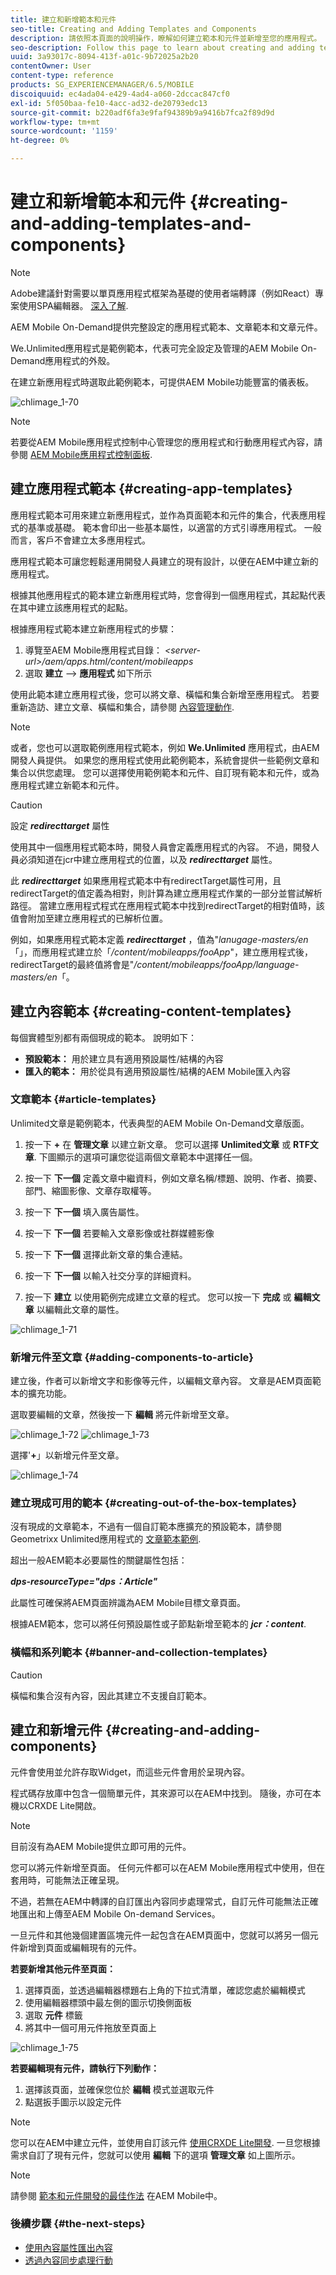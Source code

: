 ```yaml
---
title: 建立和新增範本和元件
seo-title: Creating and Adding Templates and Components
description: 請依照本頁面的說明操作，瞭解如何建立範本和元件並新增至您的應用程式。 頁面會使用Geometrixx Unlimited應用程式作為包含範例應用程式範本和頁面範本的應用程式。
seo-description: Follow this page to learn about creating and adding templates and components to your app. The page uses Geometrixx Unlimited App as the app that contains a sample app template and page templates.
uuid: 3a93017c-8094-413f-a01c-9b72025a2b20
contentOwner: User
content-type: reference
products: SG_EXPERIENCEMANAGER/6.5/MOBILE
discoiquuid: ec4ada04-e429-4ad4-a060-2dccac847cf0
exl-id: 5f050baa-fe10-4acc-ad32-de20793edc13
source-git-commit: b220adf6fa3e9faf94389b9a9416b7fca2f89d9d
workflow-type: tm+mt
source-wordcount: '1159'
ht-degree: 0%

---
```


# 建立和新增範本和元件 {#creating-and-adding-templates-and-components}

>[!NOTE]
>
>Adobe建議針對需要以單頁應用程式框架為基礎的使用者端轉譯（例如React）專案使用SPA編輯器。 [深入了解](/help/sites-developing/spa-overview.md).

AEM Mobile On-Demand提供完整設定的應用程式範本、文章範本和文章元件。

We.Unlimited應用程式是範例範本，代表可完全設定及管理的AEM Mobile On-Demand應用程式的外殼。

在建立新應用程式時選取此範例範本，可提供AEM Mobile功能豐富的儀表板。

![chlimage_1-70](assets/chlimage_1-70.png)

>[!NOTE]
>
>若要從AEM Mobile應用程式控制中心管理您的應用程式和行動應用程式內容，請參閱 [AEM Mobile應用程式控制面板](/help/mobile/mobile-apps-ondemand-application-dashboard.md).

## 建立應用程式範本 {#creating-app-templates}

應用程式範本可用來建立新應用程式，並作為頁面範本和元件的集合，代表應用程式的基準或基礎。 範本會印出一些基本屬性，以適當的方式引導應用程式。 一般而言，客戶不會建立太多應用程式。

應用程式範本可讓您輕鬆運用開發人員建立的現有設計，以便在AEM中建立新的應用程式。

根據其他應用程式的範本建立新應用程式時，您會得到一個應用程式，其起點代表在其中建立該應用程式的起點。

根據應用程式範本建立新應用程式的步驟：

1. 導覽至AEM Mobile應用程式目錄： *&lt;server-url>/aem/apps.html/content/mobileapps*
1. 選取 **建立** —> **應用程式** 如下所示

使用此範本建立應用程式後，您可以將文章、橫幅和集合新增至應用程式。 若要重新造訪、建立文章、橫幅和集合，請參閱 [內容管理動作](/help/mobile/mobile-apps-ondemand-manage-content-ondemand.md).

>[!NOTE]
>
>或者，您也可以選取範例應用程式範本，例如 **We.Unlimited** 應用程式，由AEM開發人員提供。 如果您的應用程式使用此範例範本，系統會提供一些範例文章和集合以供您處理。 您可以選擇使用範例範本和元件、自訂現有範本和元件，或為應用程式建立新範本和元件。

>[!CAUTION]
>
>設定 ***redirecttarget*** 屬性
>
>使用其中一個應用程式範本時，開發人員會定義應用程式的內容。 不過，開發人員必須知道在jcr中建立應用程式的位置，以及 ***redirecttarget*** 屬性。
>
>此 ***redirecttarget*** 如果應用程式範本中有redirectTarget屬性可用，且redirectTarget的值定義為相對，則計算為建立應用程式作業的一部分並嘗試解析路徑。 當建立應用程式程式在應用程式範本中找到redirectTarget的相對值時，該值會附加至建立應用程式的已解析位置。
>
>例如，如果應用程式範本定義 ***redirecttarget*** ，值為&quot;*lanugage-masters/en*「」，而應用程式建立於「*/content/mobileapps/fooApp*&quot;，建立應用程式後，redirectTarget的最終值將會是&quot;*/content/mobileapps/fooApp/language-masters/en*「。

## 建立內容範本 {#creating-content-templates}

每個實體型別都有兩個現成的範本。 說明如下：

* **預設範本：** 用於建立具有適用預設屬性/結構的內容
* **匯入的範本：** 用於從具有適用預設屬性/結構的AEM Mobile匯入內容

### 文章範本 {#article-templates}

Unlimited文章是範例範本，代表典型的AEM Mobile On-Demand文章版面。

1. 按一下 **+** 在 **管理文章** 以建立新文章。 您可以選擇 **Unlimited文章** 或 **RTF文章**. 下圖顯示的選項可讓您從這兩個文章範本中選擇任一個。

1. 按一下 **下一個** 定義文章中繼資料，例如文章名稱/標題、說明、作者、摘要、部門、縮圖影像、文章存取權等。
1. 按一下 **下一個** 填入廣告屬性。
1. 按一下 **下一個** 若要輸入文章影像或社群媒體影像
1. 按一下 **下一個** 選擇此新文章的集合連結。
1. 按一下 **下一個** 以輸入社交分享的詳細資料。
1. 按一下 **建立** 以使用範例完成建立文章的程式。 您可以按一下 **完成** 或 **編輯文章** 以編輯此文章的屬性。

![chlimage_1-71](assets/chlimage_1-71.png)

### 新增元件至文章 {#adding-components-to-article}

建立後，作者可以新增文字和影像等元件，以編輯文章內容。 文章是AEM頁面範本的擴充功能。

選取要編輯的文章，然後按一下 **編輯** 將元件新增至文章。

![chlimage_1-72](assets/chlimage_1-72.png) ![chlimage_1-73](assets/chlimage_1-73.png)

選擇&#39;**+**」以新增元件至文章。

![chlimage_1-74](assets/chlimage_1-74.png)

### 建立現成可用的範本 {#creating-out-of-the-box-templates}

沒有現成的文章範本，不過有一個自訂範本應擴充的預設範本，請參閱Geometrixx Unlimited應用程式的 [文章範本範例](http://localhost:4502/crx/de/index.jsp#/apps/geometrixx-unlimited-app/templates/article).

超出一般AEM範本必要屬性的關鍵屬性包括：

***dps-resourceType=&quot;dps：Article&quot;***

此屬性可確保將AEM頁面辨識為AEM Mobile目標文章頁面。

根據AEM範本，您可以將任何預設屬性或子節點新增至範本的 ***jcr：content***.

### 橫幅和系列範本 {#banner-and-collection-templates}

>[!CAUTION]
>
>橫幅和集合沒有內容，因此其建立不支援自訂範本。

## 建立和新增元件 {#creating-and-adding-components}

元件會使用並允許存取Widget，而這些元件會用於呈現內容。

程式碼存放庫中包含一個簡單元件，其來源可以在AEM中找到。 隨後，亦可在本機以CRXDE Lite開啟。

>[!NOTE]
>
>目前沒有為AEM Mobile提供立即可用的元件。

您可以將元件新增至頁面。 任何元件都可以在AEM Mobile應用程式中使用，但在套用時，可能無法正確呈現。

不過，若無在AEM中轉譯的自訂匯出內容同步處理常式，自訂元件可能無法正確地匯出和上傳至AEM Mobile On-demand Services。

一旦元件和其他幾個建置區塊元件一起包含在AEM頁面中，您就可以將另一個元件新增到頁面或編輯現有的元件。

**若要新增其他元件至頁面：**

1. 選擇頁面，並透過編輯器標題右上角的下拉式清單，確認您處於編輯模式
1. 使用編輯器標頭中最左側的圖示切換側面板
1. 選取 **元件** 標籤
1. 將其中一個可用元件拖放至頁面上

![chlimage_1-75](assets/chlimage_1-75.png)

**若要編輯現有元件，請執行下列動作：**

1. 選擇該頁面，並確保您位於 **編輯** 模式並選取元件
1. 點選扳手圖示以設定元件

>[!NOTE]
>
>您可以在AEM中建立元件，並使用自訂該元件 [使用CRXDE Lite開發](/help/sites-developing/developing-with-crxde-lite.md). 一旦您根據需求自訂了現有元件，您就可以使用 **編輯** 下的選項 **管理文章** 如上圖所示。

>[!NOTE]
>
>請參閱 [範本和元件開發的最佳作法](/help/mobile/best-practices-aem-mobile.md) 在AEM Mobile中。

### 後續步驟 {#the-next-steps}

* [使用內容屬性匯出內容](/help/mobile/on-demand-content-properties-exporting.md)
* [透過內容同步處理行動](/help/mobile/mobile-ondemand-contentsync.md)
